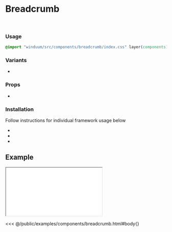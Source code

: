# Breadcrumb
<br>
<ViewSourceGh href="https://github.com/winduum/winduum/blob/next/src/components/breadcrumb" />

### Usage

```css
@import "winduum/src/components/breadcrumb/index.css" layer(components);
```

### Variants
* <LinkGh name="default" path="components/breadcrumb" />

### Props
* <LinkGh name="default" path="components/breadcrumb/props" />

### Installation
Follow instructions for individual framework usage below

* <LinkGh name="winduum" url="https://github.com/winduum/winduum/blob/next/src/components/breadcrumb" />
* <LinkGh name="winduum-vue" url="https://github.com/winduum/winduum-vue/blob/main/src/components/breadcrumb" />
* <LinkGh name="winduum-react" url="https://github.com/winduum/winduum-react/blob/main/src/components/breadcrumb" />

## Example

<iframe onload="this.style.visibility = 'visible';" src="/examples/components/breadcrumb.html"></iframe>

<<< @/public/examples/components/breadcrumb.html#body{}
